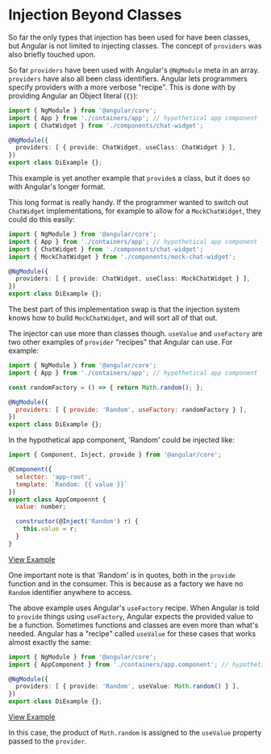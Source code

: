 # Injection Beyond Classes

So far the only types that injection has been used for have been classes, but
Angular is not limited to injecting classes.  The concept of `providers` was
also briefly touched upon.

So far `providers` have been used with Angular's `@NgModule` meta in an
array.  `providers` have also all been class identifiers.  Angular lets
programmers specify providers with a more verbose "recipe". This is done with
by providing Angular an Object literal (`{}`):

```typescript
import { NgModule } from '@angular/core';
import { App } from './containers/app'; // hypothetical app component
import { ChatWidget } from './components/chat-widget';

@NgModule({
  providers: [ { provide: ChatWidget, useClass: ChatWidget } ],
})
export class DiExample {};
```

This example is yet another example that `provide`s a class, but it does so with
Angular's longer format.

This long format is really handy.  If the programmer wanted to switch out
`ChatWidget` implementations, for example to allow for a `MockChatWidget`, they could
do this easily:

```typescript
import { NgModule } from '@angular/core';
import { App } from './containers/app'; // hypothetical app component
import { ChatWidget } from './components/chat-widget';
import { MockChatWidget } from './components/mock-chat-widget';

@NgModule({
  providers: [ { provide: ChatWidget, useClass: MockChatWidget } ],
})
export class DiExample {};
```

The best part of this implementation swap is that the injection system knows
how to build `MockChatWidget`, and will sort all of that out.


The injector can use more than classes though.  `useValue` and `useFactory` are
two other examples of `provider` "recipes" that Angular can use.  For example:

```js
import { NgModule } from '@angular/core';
import { App } from './containers/app'; // hypothetical app component

const randomFactory = () => { return Math.random(); };

@NgModule({
  providers: [ { provide: 'Random', useFactory: randomFactory } ],
})
export class DiExample {};

```

In the hypothetical app component, 'Random' could be injected like:

```js
import { Component, Inject, provide } from '@angular/core';

@Component({
  selector: 'app-root',
  template: `Random: {{ value }}`
})
export class AppCompoennt {
  value: number;

  constructor(@Inject('Random') r) {
    this.value = r;
  }
}
```
[View Example][plunkRandom1]

One important note is that 'Random' is in quotes, both in the `provide`
function and in the consumer.  This is because as a factory we have no `Random`
identifier anywhere to access.

The above example uses Angular's `useFactory` recipe.  When Angular is told
to `provide` things using `useFactory`, Angular expects the provided value to be
a function. Sometimes functions and classes are even more than what's needed.
Angular has a "recipe" called `useValue` for these cases that works almost
exactly the same:

```typescript
import { NgModule } from '@angular/core';
import { AppComponent } from './containers/app.component'; // hypothetical app component

@NgModule({
  providers: [ { provide: 'Random', useValue: Math.random() } ],
})
export class DiExample {};
```
[View Example][plunkRandom2]

In this case, the product of `Math.random` is assigned to the `useValue`
property passed to the `provider`.



[plunkRandom1]: http://plnkr.co/edit/BKMZYlAviRhauCzxMnx6?p=preview "Random DI 1"
[plunkRandom2]: http://plnkr.co/edit/xGMOsHn1v3tTbc9RkuDz?p=preview "Random DI 2"
